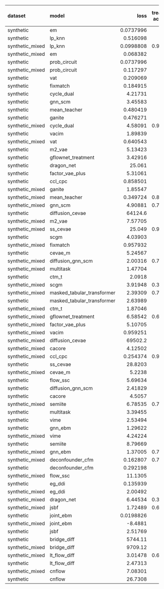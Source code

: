 | dataset         | model                      |          loss |   treatment accuracy |   outcome rmse |   outcome rmse labelled |   outcome rmse unlabelled |
|:----------------|:---------------------------|--------------:|---------------------:|---------------:|------------------------:|--------------------------:|
| synthetic       | em                         |     0.0737996 |             0        |      0         |               0         |                  0        |
| synthetic       | lp_knn                     |     0.516098  |             0.7      |      0         |               0         |                  0        |
| synthetic_mixed | lp_knn                     |     0.0998808 |             0.909091 |      0         |               0         |                  0        |
| synthetic_mixed | em                         |     0.068382  |             0        |      0         |               0         |                  0        |
| synthetic       | prob_circuit               |     0.0737996 |             1        |      0.0985023 |               0.0985023 |                  0        |
| synthetic_mixed | prob_circuit               |     0.117297  |             1        |      0.111319  |               0.0767366 |                  0.132294 |
| synthetic       | vat                        |     0.209069  |             1        |      0.310554  |               0.310554  |                  0        |
| synthetic       | fixmatch                   |     0.184915  |             1        |      0.367651  |               0.367651  |                  0        |
| synthetic       | cycle_dual                 |     4.21731   |             1        |      0.503957  |               0.503957  |                  0        |
| synthetic       | gnn_scm                    |     3.45583   |             0.6      |      0.615735  |               0.615735  |                  0        |
| synthetic       | mean_teacher               |     0.480419  |             0.82     |      0.625282  |               0.625282  |                  0        |
| synthetic       | ganite                     |     0.476271  |             1        |      0.644927  |               0.644927  |                  0        |
| synthetic_mixed | cycle_dual                 |     4.58091   |             0.966667 |      0.771043  |               0.667171  |                  0.849408 |
| synthetic       | vacim                      |     1.89839   |             0.48     |      0.794797  |               0.794797  |                  0        |
| synthetic_mixed | vat                        |     0.640543  |             0.95     |      0.827425  |               0.639268  |                  0.881555 |
| synthetic       | m2_vae                     |     5.13423   |             1        |      0.878033  |               0.878033  |                  0        |
| synthetic       | gflownet_treatment         |     3.42916   |             0.22     |      0.884472  |               0.884472  |                  0        |
| synthetic       | dragon_net                 |    25.061     |             0.76     |      0.901383  |               0.901383  |                  0        |
| synthetic       | factor_vae_plus            |     5.31061   |             0.48     |      0.992248  |               0.992248  |                  0        |
| synthetic       | ccl_cpc                    |     0.858501  |             0.78     |      1.00547   |               1.00547   |                  0        |
| synthetic_mixed | ganite                     |     1.85547   |             0.95     |      1.03506   |               1.15312   |                  0.929153 |
| synthetic_mixed | mean_teacher               |     0.349724  |             0.862857 |      1.04464   |               0.455818  |                  1.36904  |
| synthetic_mixed | gnn_scm                    |     4.90881   |             0.753333 |      1.0601    |               1.09812   |                  1.01087  |
| synthetic       | diffusion_cevae            | 64124.6       |             0.98     |      1.06216   |               1.06216   |                  0        |
| synthetic_mixed | m2_vae                     |     7.57705   |             0.92     |      1.07383   |               0.976401  |                  1.11771  |
| synthetic_mixed | ss_cevae                   |    25.049     |             0.966667 |      1.11373   |               0.768562  |                  1.29712  |
| synthetic       | scgm                       |     4.03903   |             0.52     |      1.12034   |               1.12034   |                  0        |
| synthetic_mixed | fixmatch                   |     0.957932  |             0.96     |      1.13945   |               0.844172  |                  1.36777  |
| synthetic       | cevae_m                    |     5.24567   |             0.6      |      1.15033   |               1.15033   |                  0        |
| synthetic_mixed | diffusion_gnn_scm          |     2.00316   |             0.763333 |      1.15301   |               1.22299   |                  1.0314   |
| synthetic_mixed | multitask                  |     1.47704   |             0.975    |      1.16799   |               0.841051  |                  1.32701  |
| synthetic       | ctm_t                      |     2.0918    |             0.52     |      1.18228   |               1.18228   |                  0        |
| synthetic_mixed | scgm                       |     3.91948   |             0.363333 |      1.18422   |               1.03331   |                  1.28987  |
| synthetic_mixed | masked_tabular_transformer |     2.39309   |             0.776667 |      1.18768   |               1.01486   |                  1.1588   |
| synthetic       | masked_tabular_transformer |     2.63989   |             0.52     |      1.19111   |               1.19111   |                  0        |
| synthetic_mixed | ctm_t                      |     1.87046   |             0.73     |      1.19511   |               1.38501   |                  0.960598 |
| synthetic_mixed | gflownet_treatment         |     6.58542   |             0.668889 |      1.21142   |               0.900395  |                  1.3318   |
| synthetic_mixed | factor_vae_plus            |     5.10705   |             0.64     |      1.21806   |               0.924999  |                  1.37748  |
| synthetic_mixed | vacim                      |     0.959251  |             0.67     |      1.21899   |               0.985219  |                  1.3675   |
| synthetic_mixed | diffusion_cevae            | 69502.2       |             0.75     |      1.22385   |               0.789073  |                  1.3732   |
| synthetic_mixed | cacore                     |     4.12502   |             0.92     |      1.23429   |               1.22722   |                  1.14645  |
| synthetic_mixed | ccl_cpc                    |     0.254374  |             0.955556 |      1.23892   |               0.568187  |                  1.35099  |
| synthetic       | ss_cevae                   |    28.8203    |             1        |      1.24556   |               1.24556   |                  0        |
| synthetic_mixed | cevae_m                    |     5.2238    |             0.74     |      1.27313   |               1.01374   |                  1.42756  |
| synthetic       | flow_ssc                   |     5.69634   |             0.88     |      1.35476   |               1.35476   |                  0        |
| synthetic       | diffusion_gnn_scm          |     2.41829   |             0.64     |      1.36285   |               1.36285   |                  0        |
| synthetic       | cacore                     |     4.5057    |             0.84     |      1.38219   |               1.38219   |                  0        |
| synthetic_mixed | semiite                    |     6.78535   |             0.714286 |      1.45264   |               1.52104   |                  1.21656  |
| synthetic       | multitask                  |     3.39455   |             0.96     |      1.47869   |               1.47869   |                  0        |
| synthetic       | vime                       |     2.53494   |             0.48     |      1.56386   |               1.56386   |                  0        |
| synthetic       | gnn_ebm                    |     1.29622   |             0.74     |      1.56806   |               1.56806   |                  0        |
| synthetic_mixed | vime                       |     4.24224   |             0.72     |      1.57209   |               1.27462   |                  1.70961  |
| synthetic       | semiite                    |     8.79669   |             0.74     |      1.58655   |               1.58655   |                  0        |
| synthetic_mixed | gnn_ebm                    |     1.37005   |             0.763333 |      1.61645   |               1.15995   |                  1.81358  |
| synthetic_mixed | deconfounder_cfm           |     0.162807  |             0.713333 |      1.63087   |               1.32316   |                  1.83809  |
| synthetic       | deconfounder_cfm           |     0.292198  |             0.48     |      1.65002   |               1.65002   |                  0        |
| synthetic_mixed | flow_ssc                   |    11.1305    |             0.87     |      1.71345   |               1.3179    |                  1.58991  |
| synthetic       | eg_ddi                     |     0.135939  |             0.98     |      1.84446   |               1.84446   |                  0        |
| synthetic_mixed | eg_ddi                     |     2.00492   |             0.86     |      1.90775   |               1.60862   |                  2.1538   |
| synthetic_mixed | dragon_net                 |     6.44534   |             0.386667 |      1.98029   |               1.82678   |                  1.98682  |
| synthetic_mixed | jsbf                       |     1.72489   |             0.693333 |      2.18553   |               2.08326   |                  2.07789  |
| synthetic       | joint_ebm                  |     0.0198826 |             1        |      2.9111    |               2.9111    |                  0        |
| synthetic_mixed | joint_ebm                  |    -8.4881    |             0.76     |      3.23665   |               2.05292   |                  3.55752  |
| synthetic       | jsbf                       |     2.51769   |             0.48     |      3.89269   |               3.89269   |                  0        |
| synthetic       | bridge_diff                |  5744.11      |             1        |      4.99046   |               4.99046   |                  0        |
| synthetic_mixed | bridge_diff                |  9709.12      |             1        |     19.2975    |              22.8778    |                 14.9552   |
| synthetic_mixed | lt_flow_diff               |     3.01478   |             0.683333 |     24.1994    |              25.5423    |                 17.6082   |
| synthetic       | lt_flow_diff               |     2.47313   |             0.98     |     80         |              80         |                  0        |
| synthetic_mixed | cnflow                     |     7.08301   |             0.71     |    920.509     |            1169.18      |                617.975    |
| synthetic       | cnflow                     |    26.7308    |             0.5      | 492405         |          492405         |                  0        |